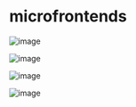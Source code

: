 # microfrontends

![image](https://github.com/chagins/microfrontends/assets/46863533/286a735c-b870-4499-9f91-2fca932d7963)

![image](https://github.com/chagins/microfrontends/assets/46863533/c651570f-0be8-4d96-9d53-88f7a03f98d1)

![image](https://github.com/chagins/microfrontends/assets/46863533/f763a3eb-1306-4e5a-9e74-bafe96ba1558)

![image](https://github.com/chagins/microfrontends/assets/46863533/6e57cbf9-0582-4917-8b59-b56269c4702a)
